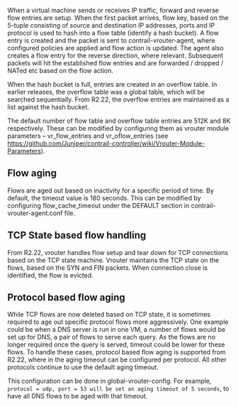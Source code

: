 When a virtual machine sends or receives IP traffic, forward and reverse flow entries are setup. When the first packet arrives, flow key, based on the 5-tuple consisting of source and destination IP addresses, ports and IP protocol is used to hash into a flow table (identify a hash bucket). A flow entry is created and the packet is sent to contrail-vrouter-agent, where configured policies are applied and flow action is updated. The agent also creates a flow entry for the reverse direction, where relevant. Subsequent packets will hit the established flow entries and are forwarded / dropped / NATed etc based on the flow action.

When the hash bucket is full, entries are created in an overflow table. In earlier releases, the overflow table was a global table, which will be searched sequentially. From R2.22, the overflow entries are maintained as a list against the hash bucket.

The default number of flow table and overflow table entries are 512K and 8K respectively. These can be modified by configuring them as vrouter module parameters – vr_flow_entries and vr_oflow_entries (see https://github.com/Juniper/contrail-controller/wiki/Vrouter-Module-Parameters).

## Flow aging
Flows are aged out based on inactivity for a specific period of time. By default, the timeout value is 180 seconds. This can be modified by configuring flow_cache_timeout under the DEFAULT section in contrail-vrouter-agent.conf file.

## TCP State based flow handling
From R2.22, vrouter handles flow setup and tear down for TCP connections based on the TCP state machine. Vrouter maintains the TCP state on the flows, based on the SYN and FIN packets. When connection close is identified, the flow is evicted.

## Protocol based flow aging
While TCP flows are now deleted based on TCP state, it is sometimes required to age out specific protocol flows more aggressively. One example could be when a DNS server is run in one VM, a number of flows would be set up for DNS, a pair of flows to serve each query. As the flows are no longer required once the query is served, timeout could be lower for these flows. To handle these cases, protocol based flow aging is supported from R2.22, where in the aging timeout can be configured per protocol. All other protocols continue to use the default aging timeout.  

This configuration can be done in global-vrouter-config. For example, `protocol = udp, port = 53 will be set an aging timeout of 5 seconds`, to have all DNS flows to be aged with that timeout.
